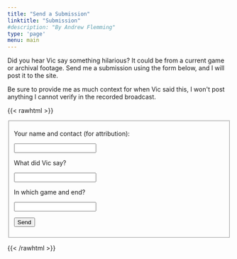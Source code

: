 ```yaml
---
title: "Send a Submission"
linktitle: "Submission"
#description: "By Andrew Flemming"
type: 'page'
menu: main
---
```

Did you hear Vic say something hilarious? It could be from a current game or archival footage. Send me a submission using the form below, and I will post it to the site.

Be sure to provide me as much context for when Vic said this, I won't post anything I cannot verify in the recorded broadcast.

{{< rawhtml >}}
<form
  class="bg-gray white ph2 pv2"
  action="https://formspree.io/f/xrgjgrqg"
  method="POST"
>
<fieldset id="fs-frm-inputs">

  <p>Your name and contact (for attribution):</p>
  <input class="w-100 f6" name="contact" required=""></input>
  
  <p>What did Vic say?</p>
  <input class="w-100 f6" name="submission" required=""></input>  

  <p>In which game and end?</p>
  <input class="w-100 f6" name="context" required=""></input>    

  <p class="">
  <button class="ph2 pv2" type="submit">Send</button>
  </p>
  
</fieldset>

</form>

{{< /rawhtml >}}